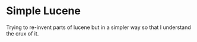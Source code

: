 # Simple Lucene

Trying to re-invent parts of lucene but in a simpler way so that I understand the crux of it.
